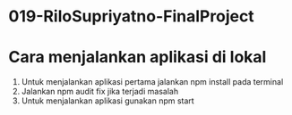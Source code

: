 # 019-RiloSupriyatno-FinalProject

# Cara menjalankan aplikasi di lokal

1.  Untuk menjalankan aplikasi pertama jalankan npm install pada terminal
2.  Jalankan npm audit fix jika terjadi masalah
3.  Untuk menjalankan aplikasi gunakan npm start
